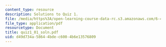 ```yaml
---
content_type: resource
description: Solutions to Quiz 1.
file: /media/https%3A/open-learning-course-data-rc.s3.amazonaws.com/6-450-principles-of-digital-communications-i-fall-2006/d49d734a58644bdec6004b6e13576809_quiz1_01_soln.pdf
file_type: application/pdf
resourcetype: Document
title: quiz1_01_soln.pdf
uid: d49d734a-5864-4bde-c600-4b6e13576809
---
```

